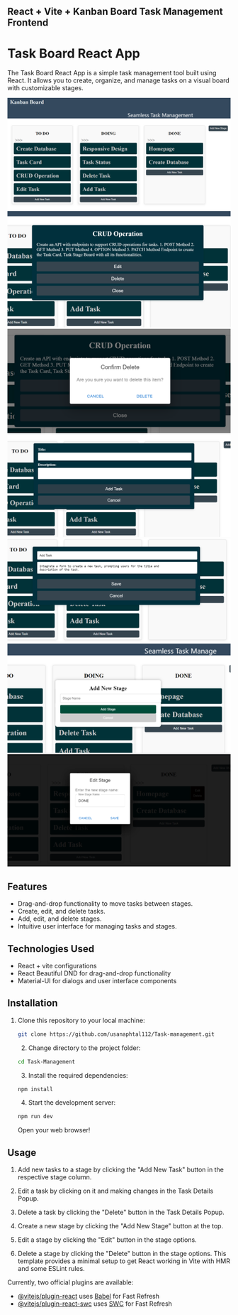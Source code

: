 ## React + Vite + Kanban Board Task Management Frontend

# Task Board React App

The Task Board React App is a simple task management tool built using React. It allows you to create, organize, and manage tasks on a visual board with customizable stages.

![Home Page with Task stage and Tasks](../Documentation/Screenshot5.png)
![View Details of Task](../Documentation/Screenshot_6.png)
![Delete Task or Stage Confirmation](../Documentation/Screenshot_7.png)
![Add New Task](../Documentation/Screenshot_8.png)
![Edit Task](../Documentation/Screenshot_9.png)
![Add New Stage](../Documentation/Screenshot_10.png)
![Edit stage](../Documentation/Screenshot_11.png)

## Features

- Drag-and-drop functionality to move tasks between stages.
- Create, edit, and delete tasks.
- Add, edit, and delete stages.
- Intuitive user interface for managing tasks and stages.

## Technologies Used

- React + vite configurations
- React Beautiful DND for drag-and-drop functionality
- Material-UI for dialogs and user interface components

## Installation

1. Clone this repository to your local machine:

   ```bash
   git clone https://github.com/usanaphtal112/Task-management.git
   ```

   2. Change directory to the project folder:

   ```bash
   cd Task-Management
   ```

   3. Install the required dependencies:

   ```bash
   npm install
   ```

   4. Start the development server:

   ```bash
   npm run dev
   ```

   Open your web browser!

## Usage

1. Add new tasks to a stage by clicking the "Add New Task" button in the respective stage column.

2. Edit a task by clicking on it and making changes in the Task Details Popup.

3. Delete a task by clicking the "Delete" button in the Task Details Popup.

4. Create a new stage by clicking the "Add New Stage" button at the top.

5. Edit a stage by clicking the "Edit" button in the stage options.

6. Delete a stage by clicking the "Delete" button in the stage options.
   This template provides a minimal setup to get React working in Vite with HMR and some ESLint rules.

Currently, two official plugins are available:

- [@vitejs/plugin-react](https://github.com/vitejs/vite-plugin-react/blob/main/packages/plugin-react/README.md) uses [Babel](https://babeljs.io/) for Fast Refresh
- [@vitejs/plugin-react-swc](https://github.com/vitejs/vite-plugin-react-swc) uses [SWC](https://swc.rs/) for Fast Refresh

